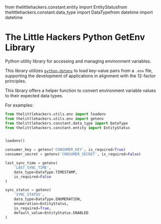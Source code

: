 from thelittlehackers.constant.entity import EntityStatusfrom thelittlehackers.constant.data_type import DataTypefrom datetime import datetime

# The Little Hackers Python GetEnv Library
Python utility library for accessing and managing environment variables.

This library utilizes [`python-dotenv`](https://github.com/theskumar/python-dotenv) to load key-value pairs from a `.env` file, supporting the development of applications in alignment with the 12-factor principles.

This library offers a helper function to convert environment variable values to their expected data types.

For examples:

```python
from thelittlehackers.utils.env import loadenv
from thelittlehackers.utils.env import getenv
from thelittlehackers.constant.data_type import DataType
from thelittlehackers.constant.entity import EntityStatus


loadenv()

consumer_key = getenv('CONSUMER_KEY', is_required=True)
consumer_secret = getenv('CONSUMER_SECRET', is_required=False)

last_sync_time = getenv(
    'LAST_SYNC_TIME',
    date_type=DataType.TIMESTAMP, 
    is_required=False
)

sync_status = getenv(
    'SYNC_STATUS',
    data_type=DataType.ENUMERATION, 
    enumeration=EntityStatus,
    is_required=True,
    default_value=EntityStatus.ENABLED
)
```